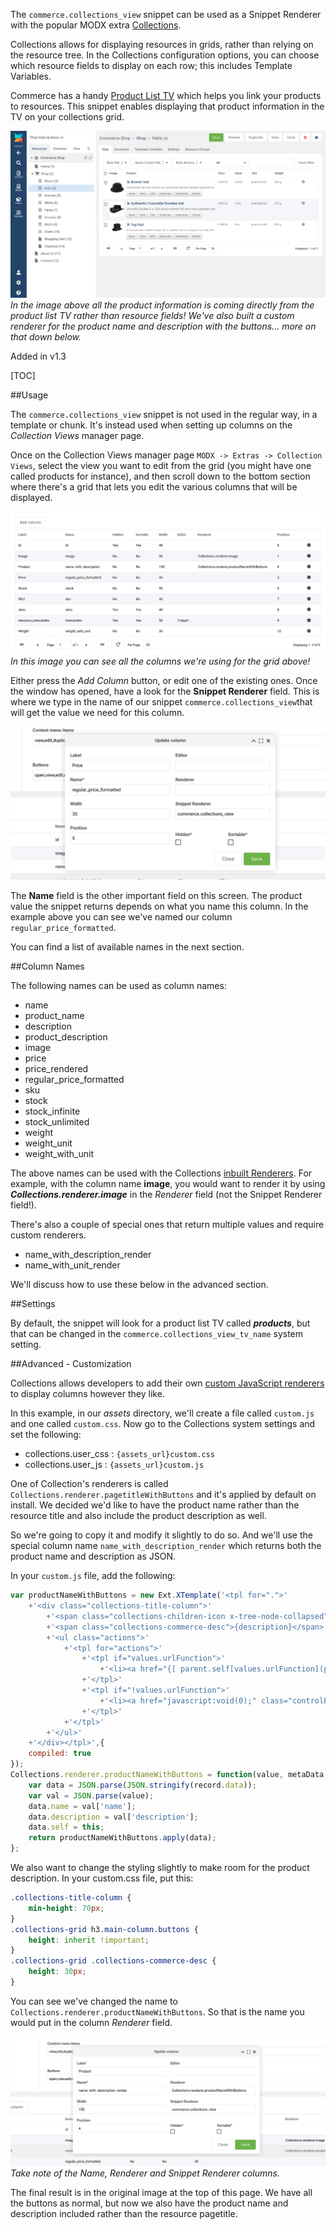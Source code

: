 The `commerce.collections_view` snippet can be used as a Snippet Renderer with the popular MODX extra 
[Collections](https://docs.modx.com/3.x/en/extras/collections/index).

Collections allows for displaying resources in grids, rather than relying on the resource tree. In the Collections
configuration options, you can choose which resource fields to display on each row; this includes Template Variables.

Commerce has a handy [Product List TV](https://docs.modmore.com/en/Commerce/v1/Product_Catalog/Products_TV.html) which helps you link your products to resources. This snippet enables
displaying that product information in the TV on your collections grid.

![Collections View Grid](../../images/products/collections_view_grid.png)
_In the image above all the product information is coming directly from the product list TV rather than resource fields!
We've also built a custom renderer for the product name and description with the buttons... more on that down below._

Added in v1.3

[TOC]

##Usage

The `commerce.collections_view` snippet is not used in the regular way, in a template or chunk. It's instead
used when setting up columns on the _Collection Views_ manager page. 

Once on the Collection Views manager page `MODX -> Extras -> Collection Views`, select the view you want to edit from the grid
(you might have one called products for instance), and then scroll down to the bottom section where there's a grid 
that lets you edit the various columns that will be displayed.

![Collections View Grid](../../images/products/collections_view_config.png)
_In this image you can see all the columns we're using for the grid above!_

Either press the _Add Column_ button, or edit one of the existing ones. Once the window has opened,
have a look for the **Snippet Renderer** field. This is where we type in the name of our snippet 
`commerce.collections_view`that will get the value we need for this column.

![Collections View Grid](../../images/products/collections_view_column_edit.png)

The **Name** field is the other important field on this screen. The product value the snippet returns
depends on what you name this column. In the example above you can see we've named our column 
`regular_price_formatted`.

You can find a list of available names in the next section.

##Column Names

The following names can be used as column names:

- name
- product_name
- description
- product_description
- image
- price
- price_rendered
- regular_price_formatted
- sku
- stock
- stock_infinite
- stock_unlimited
- weight
- weight_unit
- weight_with_unit

The above names can be used with the Collections [inbuilt Renderers](https://docs.modx.com/3.x/en/extras/collections/index#renderers).
For example, with the column name **image**, you would want to render it by using **_Collections.renderer.image_**
in the _Renderer_ field (not the Snippet Renderer field!).

There's also a couple of special ones that return multiple values and require custom renderers.
- name_with_description_render
- name_with_unit_render

We'll discuss how to use these below in the advanced section.

##Settings

By default, the snippet will look for a product list TV called **_products_**, but that can be changed in
the `commerce.collections_view_tv_name` system setting.

##Advanced - Customization

Collections allows developers to add their own [custom JavaScript renderers](https://docs.modx.com/3.x/en/extras/collections/index#custom-renderers)
to display columns however they like.

In this example, in our _assets_ directory, we'll create a file called `custom.js` and one called `custom.css`.
Now go to the Collections system settings and set the following:
- collections.user_css : `{assets_url}custom.css`
- collections.user_js : `{assets_url}custom.js`

One of Collection's renderers is called `Collections.renderer.pagetitleWithButtons` and it's applied by default on install. 
We decided we'd like to have the product name rather than the resource title and also include the 
product description as well. 

So we're going to copy it and modify it slightly to do so. And we'll use the special column name `name_with_description_render`
which returns both the product name and description as JSON.

In your `custom.js` file, add the following:
```js
var productNameWithButtons = new Ext.XTemplate('<tpl for=".">'
    +'<div class="collections-title-column">'
        +'<span class="collections-children-icon x-tree-node-collapsed"><i class="{icons}"></i></span><h3 class="main-column buttons"><a href="{[ parent.self.getEditChildUrl(parent) ]}" title="Edit {pagetitle}">{name}</a></h3>'
        +'<span class="collections-commerce-desc">{description}</span>'
        +'<ul class="actions">'
            +'<tpl for="actions">'
                +'<tpl if="values.urlFunction">'
                    +'<li><a href="{[ parent.self[values.urlFunction](parent) ]}" class="{className}">{text}</a></li>'
                +'</tpl>'
                +'<tpl if="!values.urlFunction">'
                    +'<li><a href="javascript:void(0);" class="controlBtn {className}">{text}</a></li>'
                +'</tpl>'
            +'</tpl>'
        +'</ul>'
    +'</div></tpl>',{
    compiled: true
});
Collections.renderer.productNameWithButtons = function(value, metaData, record, rowIndex, colIndex, store) {
    var data = JSON.parse(JSON.stringify(record.data));
    var val = JSON.parse(value);
    data.name = val['name'];
    data.description = val['description'];
    data.self = this;
    return productNameWithButtons.apply(data);
};
```

We also want to change the styling slightly to make room for the product description. In your custom.css file, put this:
```css
.collections-title-column {
    min-height: 70px;
}
.collections-grid h3.main-column.buttons {
    height: inherit !important;
}
.collections-grid .collections-commerce-desc {
    height: 30px;
}

```

You can see we've changed the name to `Collections.renderer.productNameWithButtons`. So that is the name you would 
put in the column _Renderer_ field.

![Collections Custom Renderer](../../images/products/collections_view_custom.png)
_Take note of the Name, Renderer and Snippet Renderer columns._

The final result is in the original image at the top of this page. We have all the buttons as normal,
but now we also have the product name and description included rather than the resource pagetitle.